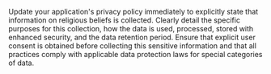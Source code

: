 Update your application's privacy policy immediately to explicitly state that information on religious beliefs is collected. Clearly detail the specific purposes for this collection, how the data is used, processed, stored with enhanced security, and the data retention period. Ensure that explicit user consent is obtained before collecting this sensitive information and that all practices comply with applicable data protection laws for special categories of data.
